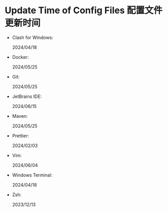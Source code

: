 # Update Time of Config Files 配置文件更新时间

- Clash for Windows:

    2024/04/18

- Docker:

    2024/05/25

- Git:

    2024/05/25

- JetBrains IDE:

    2024/06/15

- Maven:

    2024/05/25

- Prettier:

    2024/02/03

- Vim:

    2024/06/04

- Windows Terminal:

    2024/04/18

- Zsh:

    2023/12/13

